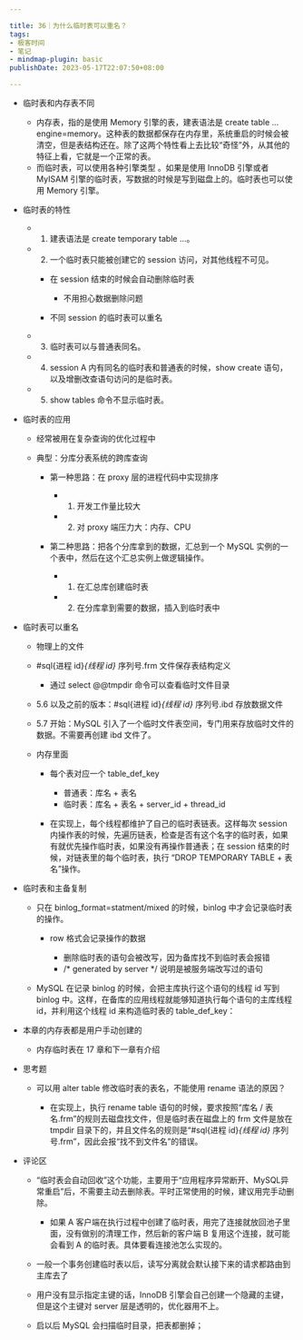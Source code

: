 ```yaml
---

title: 36｜为什么临时表可以重名？
tags:
- 极客时间
- 笔记
- mindmap-plugin: basic
publishDate: 2023-05-17T22:07:50+08:00

---
```


- 临时表和内存表不同

  - 内存表，指的是使用 Memory 引擎的表，建表语法是 create table … engine=memory。这种表的数据都保存在内存里，系统重启的时候会被清空，但是表结构还在。除了这两个特性看上去比较“奇怪”外，从其他的特征上看，它就是一个正常的表。
  - 而临时表，可以使用各种引擎类型 。如果是使用 InnoDB 引擎或者 MyISAM 引擎的临时表，写数据的时候是写到磁盘上的。临时表也可以使用 Memory 引擎。

- 临时表的特性

  - 1. 建表语法是 create temporary table …。
  - 2. 一个临时表只能被创建它的 session 访问，对其他线程不可见。

    - 在 session 结束的时候会自动删除临时表

      - 不用担心数据删除问题

    - 不同 session 的临时表可以重名

  - 3. 临时表可以与普通表同名。
  - 4. session A 内有同名的临时表和普通表的时候，show create 语句，以及增删改查语句访问的是临时表。
  - 5. show tables 命令不显示临时表。

- 临时表的应用

  - 经常被用在复杂查询的优化过程中
  - 典型：分库分表系统的跨库查询

    - 第一种思路：在 proxy 层的进程代码中实现排序

      - 1. 开发工作量比较大
      - 2. 对 proxy 端压力大：内存、CPU

    - 第二种思路：把各个分库拿到的数据，汇总到一个 MySQL 实例的一个表中，然后在这个汇总实例上做逻辑操作。

      - 1. 在汇总库创建临时表
      - 2. 在分库拿到需要的数据，插入到临时表中

- 临时表可以重名

  - 物理上的文件

  - #sql{进程 id}_{线程 id}_ 序列号.frm 文件保存表结构定义

    - 通过 select @@tmpdir 命令可以查看临时文件目录

  - 5.6 以及之前的版本：#sql{进程 id}_{线程 id}_ 序列号.ibd 存放数据文件
  - 5.7 开始：MySQL 引入了一个临时文件表空间，专门用来存放临时文件的数据。不需要再创建 ibd 文件了。

  - 内存里面

    - 每个表对应一个 table_def_key

      - 普通表：库名 + 表名
      - 临时表：库名 + 表名 + server_id + thread_id

    - 在实现上，每个线程都维护了自己的临时表链表。这样每次 session 内操作表的时候，先遍历链表，检查是否有这个名字的临时表，如果有就优先操作临时表，如果没有再操作普通表；在 session 结束的时候，对链表里的每个临时表，执行 “DROP TEMPORARY TABLE + 表名”操作。

- 临时表和主备复制

  - 只在 binlog_format=statment/mixed 的时候，binlog 中才会记录临时表的操作。

    - row 格式会记录操作的数据

      - 删除临时表的语句会被改写，因为备库找不到临时表会报错
      - /* generated by server */ 说明是被服务端改写过的语句

  - MySQL 在记录 binlog 的时候，会把主库执行这个语句的线程 id 写到 binlog 中。这样，在备库的应用线程就能够知道执行每个语句的主库线程 id，并利用这个线程 id 来构造临时表的 table_def_key：

- 本章的内存表都是用户手动创建的

  - 内存临时表在 17 章和下一章有介绍

- 思考题

  - 可以用 alter table 修改临时表的表名，不能使用 rename 语法的原因？

    - 在实现上，执行 rename table 语句的时候，要求按照“库名 / 表名.frm”的规则去磁盘找文件，但是临时表在磁盘上的 frm 文件是放在 tmpdir 目录下的，并且文件名的规则是“#sql{进程 id}_{线程 id}_ 序列号.frm”，因此会报“找不到文件名”的错误。

- 评论区

  - “临时表会自动回收”这个功能，主要用于“应用程序异常断开、MySQL异常重启”后，不需要主动去删除表。平时正常使用的时候，建议用完手动删除。

    - 如果 A 客户端在执行过程中创建了临时表，用完了连接就放回池子里面，没有做别的清理工作，然后新的客户端 B 复用这个连接，就可能会看到 A 的临时表。具体要看连接池怎么实现的。

  - 一般一个事务创建临时表以后，读写分离就会默认接下来的请求都路由到主库去了
  - 用户没有显示指定主键的话，InnoDB 引擎会自己创建一个隐藏的主键，但是这个主键对 server 层是透明的，优化器用不上。
  - 启以后 MySQL 会扫描临时目录，把表都删掉；
